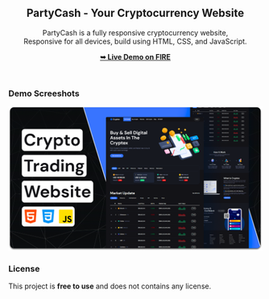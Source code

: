 <div align="center">
  
  <h2 align="center">PartyCash - Your Cryptocurrency Website</h2>

  PartyCash is a fully responsive cryptocurrency website, <br />Responsive for all devices, build using HTML, CSS, and JavaScript.

  <a href="https://migueldiasster.github.io/PartyCash/"><strong>➥ Live Demo on FIRE</strong></a>

</div>

<br />

### Demo Screeshots

![Desktop Demo](./readme-images/desktop.png "Desktop Demo")



### License

This project is **free to use** and does not contains any license.
